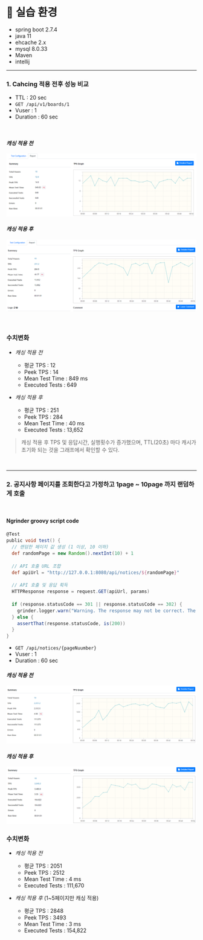
# 📖 실습 환경
* spring boot 2.7.4
* java 11
* ehcache 2.x
* mysql 8.0.33
* Maven
* intellij

---

### 1. Cahcing 적용 전후 성능 비교
- TTL : 20 sec
- `GET /api/v1/boards/1`
- Vuser : 1
- Duration : 60 sec

<br>

#### *캐싱 적용 전*
![before_cached.png](src%2Fmain%2Fresources%2Fimages%2Fbefore_cached.png)

#### *캐싱 적용 후*
![after_cached.png](src%2Fmain%2Fresources%2Fimages%2Fafter_cached.png)

<br>

### 수치변화
- *캐싱 적용 전*
  - 평균 TPS : 12 
  - Peek TPS : 14
  - Mean Test Time : 849 ms
  - Executed Tests : 649

  
- *캐싱 적용 후*
  - 평균 TPS : 251
  - Peek TPS : 284
  - Mean Test Time : 40 ms
  - Executed Tests : 13,652

> 캐싱 적용 후 TPS 및 응답시간, 실행횟수가 증가했으며, TTL(20초) 마다 캐시가 초기화 되는 것을 그래프에서 확인할 수 있다.

<br>

---

### 2. 공지사항 페이지를 조회한다고 가정하고 1page ~ 10page 까지 랜덤하게 호출
<br>

#### Ngrinder groovy script code

```Groovy
@Test
public void test() {
  // 랜덤한 페이지 값 생성 (1 이상, 10 이하)
  def randomPage = new Random().nextInt(10) + 1

  // API 호출 URL 조합
  def apiUrl = "http://127.0.0.1:8080/api/notices/${randomPage}"

  // API 호출 및 응답 획득
  HTTPResponse response = request.GET(apiUrl, params)

  if (response.statusCode == 301 || response.statusCode == 302) {
    grinder.logger.warn("Warning. The response may not be correct. The response code was {}.", response.statusCode)
  } else {
    assertThat(response.statusCode, is(200))
  }
}


```


- `GET /api/notices/{pageNuumber}`
- Vuser : 1
- Duration : 60 sec


#### *캐싱 적용 전*
![page_before.png](src%2Fmain%2Fresources%2Fimages%2Fpage_before.png)

#### *캐싱 적용 후*
![page_after.png](src%2Fmain%2Fresources%2Fimages%2Fpage_after.png)

### 수치변화
- *캐싱 적용 전*
  - 평균 TPS : 2051
  - Peek TPS : 2512
  - Mean Test Time : 4 ms
  - Executed Tests : 111,670

  
- *캐싱 적용 후* (1~5페이지만 캐싱 적용)
  - 평균 TPS : 2848
  - Peek TPS : 3493
  - Mean Test Time : 3 ms
  - Executed Tests : 154,822

